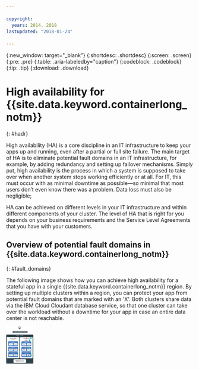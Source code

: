 ```yaml
---

copyright:
  years: 2014, 2018
lastupdated: "2018-01-24"

---
```


{:new_window: target="_blank"}
{:shortdesc: .shortdesc}
{:screen: .screen}
{:pre: .pre}
{:table: .aria-labeledby="caption"}
{:codeblock: .codeblock}
{:tip: .tip}
{:download: .download}


# High availability for {{site.data.keyword.containerlong_notm}}
{: #hadr}

High availability (HA) is a core discipline in an IT infrastructure to keep your apps up and running, even after a partial or full site failure. The main target of HA is to eliminate potential fault domains in an IT infrastructure, for example, by adding redundancy and setting up failover mechanisms. Simply put, high availability is the process in which a system is supposed to take over when another system stops working efficiently or at all.  For IT, this must occur with as minimal downtime as possible—so minimal that most users don’t even know there was a problem.  Data loss must also be negligible; 

HA can be achieved on different levels in your IT infrastructure and within different components of your cluster. The level of HA that is right for you depends on your business requirements and the Service Level Agreements that you have with your customers.  

## Overview of potential fault domains in {{site.data.keyword.containerlong_notm}}
{: #fault_domains}

The following image shows how you can achieve high availability for a stateful app in a single {{site.data.keyword.containerlong_notm}} region. By setting up multiple clusters within a region, you can protect your app from potential fault domains that are marked with an 'X'. Both clusters share data via the IBM Cloud Cloudant database service, so that one cluster can take over the workload without a downtime for your app in case an entire data center is not reachable. 

<img src="images/cs_cluster_ha.png" style="height: 100px; border-style: none;" height="500" align="left" alt="Overview of fault domains in a high availability cluster within an {{site.data.keyword.containershort_notm}} region."/>




